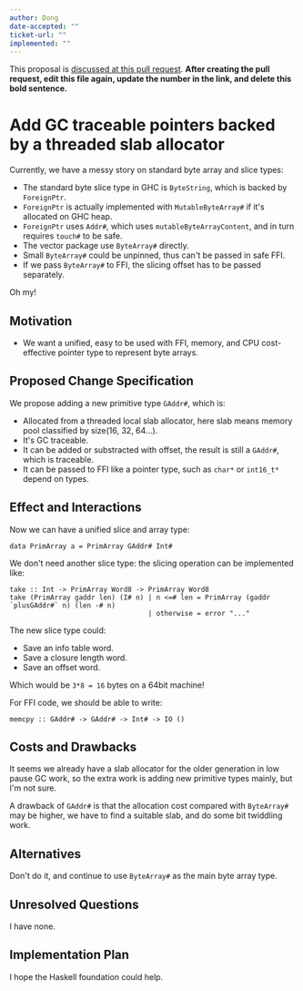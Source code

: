```yaml
---
author: Dong
date-accepted: ""
ticket-url: ""
implemented: ""
---
```


This proposal is [discussed at this pull request](https://github.com/ghc-proposals/ghc-proposals/pull/414).
**After creating the pull request, edit this file again, update the number in
the link, and delete this bold sentence.**

# Add GC traceable pointers backed by a threaded slab allocator

Currently, we have a messy story on standard byte array and slice types:

+ The standard byte slice type in GHC is `ByteString`, which is backed by `ForeignPtr`.
+ `ForeignPtr` is actually implemented with `MutableByteArray#` if it's allocated on GHC heap.
+ `ForeignPtr` uses `Addr#`, which uses `mutableByteArrayContent`, and in turn requires `touch#` to be safe.
+ The vector package use `ByteArray#` directly. 
+ Small `ByteArray#` could be unpinned, thus can't be passed in safe FFI.
+ If we pass `ByteArray#` to FFI, the slicing offset has to be passed separately.

Oh my!

## Motivation

+ We want a unified, easy to be used with FFI, memory, and CPU cost-effective pointer type to represent byte arrays. 

## Proposed Change Specification

We propose adding a new primitive type `GAddr#`, which is:

+ Allocated from a threaded local slab allocator, here slab means memory pool classified by size(16, 32, 64...).
+ It's GC traceable.
+ It can be added or substracted with offset, the result is still a `GAddr#`, which is traceable.
+ It can be passed to FFI like a pointer type, such as `char*` or `int16_t*` depend on types.

## Effect and Interactions

Now we can have a unified slice and array type:

```
data PrimArray a = PrimArray GAddr# Int#
```

We don't need another slice type: the slicing operation can be implemented like:

```
take :: Int -> PrimArray Word8 -> PrimArray Word8
take (PrimArray gaddr len) (I# n) | n <=# len = PrimArray (gaddr `plusGAddr#` n) (len -# n)
                                  | otherwise = error "..."
```

The new slice type could:

+ Save an info table word.
+ Save a closure length word.
+ Save an offset word.

Which would be `3*8 = 16` bytes on a 64bit machine!

For FFI code, we should be able to write:

```
memcpy :: GAddr# -> GAddr# -> Int# -> IO ()
```

## Costs and Drawbacks

It seems we already have a slab allocator for the older generation in low pause GC work, so the extra work is adding new primitive types mainly, but I'm not sure.

A drawback of `GAddr#` is that the allocation cost compared with `ByteArray#` may be higher, we have to find a suitable slab, and do some bit twiddling work.

## Alternatives

Don't do it, and continue to use `ByteArray#` as the main byte array type.

## Unresolved Questions

I have none.

## Implementation Plan

I hope the Haskell foundation could help.
 
